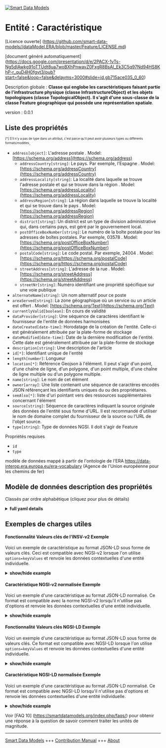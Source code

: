 <!-- 10-Header -->    
[![Smart Data Models](https://smartdatamodels.org/wp-content/uploads/2022/01/SmartDataModels_logo.png "Logo")](https://smartdatamodels.org)    
Entité : Caractéristique    
========================<!-- /10-Header -->    
<!-- 15-License -->    
[Licence ouverte] (https://github.com/smart-data-models//dataModel.ERA/blob/master/Feature/LICENSE.md)    
[document généré automatiquement] (https://docs.google.com/presentation/d/e/2PACX-1vTs-Ng5dIAwkg91oTTUdt8ua7woBXhPnwavZ0FxgR8BsAI_Ek3C5q97Nd94HS8KhP-r_quD4H0fgyt3/pub?start=false&loop=false&delayms=3000#slide=id.gb715ace035_0_60)    
<!-- /15-License -->    
<!-- 20-Description -->    
Description globale : **Classe qui englobe les caractéristiques faisant partie de l'infrastructure physique (classe InfrastructureObject) et les objets topologiques (classe TopologicalObject). Il s'agit d'une sous-classe de la classe Feature géographique qui possède une représentation spatiale**.    
version : 0.0.1    
<!-- /20-Description -->    
<!-- 30-PropertiesList -->    
## Liste des propriétés    
<sup><sub>[*] S'il n'y a pas de type dans un attribut, c'est parce qu'il peut avoir plusieurs types ou différents formats/modèles</sub></sup>.    
- `address[object]`: L'adresse postale  . Model: [https://schema.org/address](https://schema.org/address)	- `addressCountry[string]`: Le pays. Par exemple, l'Espagne  . Model: [https://schema.org/addressCountry](https://schema.org/addressCountry)    
	- `addressLocality[string]`: La localité dans laquelle se trouve l'adresse postale et qui se trouve dans la région  . Model: [https://schema.org/addressLocality](https://schema.org/addressLocality)    
	- `addressRegion[string]`: La région dans laquelle se trouve la localité et qui se trouve dans le pays  . Model: [https://schema.org/addressRegion](https://schema.org/addressRegion)    
	- `district[string]`: Un district est un type de division administrative qui, dans certains pays, est géré par le gouvernement local.      
	- `postOfficeBoxNumber[string]`: Le numéro de la boîte postale pour les adresses de boîtes postales. Par exemple, 03578  . Model: [https://schema.org/postOfficeBoxNumber](https://schema.org/postOfficeBoxNumber)    
	- `postalCode[string]`: Le code postal. Par exemple, 24004  . Model: [https://schema.org/https://schema.org/postalCode](https://schema.org/https://schema.org/postalCode)    
	- `streetAddress[string]`: L'adresse de la rue  . Model: [https://schema.org/streetAddress](https://schema.org/streetAddress)    
	- `streetNr[string]`: Numéro identifiant une propriété spécifique sur une voie publique      
- `alternateName[string]`: Un nom alternatif pour ce poste  - `areaServed[string]`: La zone géographique où un service ou un article est offert  . Model: [https://schema.org/Text](https://schema.org/Text)- `currentlyValid[boolean]`: En cours de validité  - `dataProvider[string]`: Une séquence de caractères identifiant le fournisseur de l'entité de données harmonisées  - `dateCreated[date-time]`: Horodatage de la création de l'entité. Celle-ci est généralement attribuée par la plate-forme de stockage  - `dateModified[date-time]`: Date de la dernière modification de l'entité. Cette date est généralement attribuée par la plate-forme de stockage  - `description[string]`: Une description de l'article  - `id[*]`: Identifiant unique de l'entité  - `length[number]`: Longueur  - `location[*]`: Référence Geojson à l'élément. Il peut s'agir d'un point, d'une chaîne de ligne, d'un polygone, d'un point multiple, d'une chaîne de ligne multiple ou d'un polygone multiple.  - `name[string]`: Le nom de cet élément  - `owner[array]`: Une liste contenant une séquence de caractères encodés JSON référençant les identifiants uniques du ou des propriétaires.  - `seeAlso[*]`: liste d'uri pointant vers des ressources supplémentaires concernant l'élément  - `source[string]`: Séquence de caractères indiquant la source originale des données de l'entité sous forme d'URL. Il est recommandé d'utiliser le nom de domaine complet du fournisseur de la source ou l'URL de l'objet source.  - `type[string]`: Type de données NGSI. Il doit s'agir de Feature  <!-- /30-PropertiesList -->    
<!-- 35-RequiredProperties -->    
Propriétés requises    
- `id`  - `type`  <!-- /35-RequiredProperties -->    
<!-- 40-RequiredProperties -->    
modèle de données mappé à partir de l'ontologie de l'ERA https://data-interop.era.europa.eu/era-vocabulary (Agence de l'Union européenne pour les chemins de fer)    
<!-- /40-RequiredProperties -->    
<!-- 50-DataModelHeader -->    
## Modèle de données description des propriétés    
Classés par ordre alphabétique (cliquez pour plus de détails)    
<!-- /50-DataModelHeader -->    
<!-- 60-ModelYaml -->    
<details><summary><strong>full yaml details</strong></summary>      
```yaml    
Feature:      
  description: Class that encompasses the features that are part of the physical infrastructure (class InfrastructureObject) and the topological objects (class TopologicalObject). It is a subclass of the geographical Feature class that has a spatial representation.      
  properties:      
    address:      
      description: The mailing address      
      properties:      
        addressCountry:      
          description: 'The country. For example, Spain'      
          type: string      
          x-ngsi:      
            model: https://schema.org/addressCountry      
            type: Property      
        addressLocality:      
          description: 'The locality in which the street address is, and which is in the region'      
          type: string      
          x-ngsi:      
            model: https://schema.org/addressLocality      
            type: Property      
        addressRegion:      
          description: 'The region in which the locality is, and which is in the country'      
          type: string      
          x-ngsi:      
            model: https://schema.org/addressRegion      
            type: Property      
        district:      
          description: 'A district is a type of administrative division that, in some countries, is managed by the local government'      
          type: string      
          x-ngsi:      
            type: Property      
        postOfficeBoxNumber:      
          description: 'The post office box number for PO box addresses. For example, 03578'      
          type: string      
          x-ngsi:      
            model: https://schema.org/postOfficeBoxNumber      
            type: Property      
        postalCode:      
          description: 'The postal code. For example, 24004'      
          type: string      
          x-ngsi:      
            model: https://schema.org/https://schema.org/postalCode      
            type: Property      
        streetAddress:      
          description: The street address      
          type: string      
          x-ngsi:      
            model: https://schema.org/streetAddress      
            type: Property      
        streetNr:      
          description: Number identifying a specific property on a public street      
          type: string      
          x-ngsi:      
            type: Property      
      type: object      
      x-ngsi:      
        model: https://schema.org/address      
        type: Property      
    alternateName:      
      description: An alternative name for this item      
      type: string      
      x-ngsi:      
        type: Property      
    areaServed:      
      description: The geographic area where a service or offered item is provided      
      type: string      
      x-ngsi:      
        model: https://schema.org/Text      
        type: Property      
    currentlyValid:      
      description: Currently valid      
      type: boolean      
      x-ngsi:      
        type: Property      
    dataProvider:      
      description: A sequence of characters identifying the provider of the harmonised data entity      
      type: string      
      x-ngsi:      
        type: Property      
    dateCreated:      
      description: Entity creation timestamp. This will usually be allocated by the storage platform      
      format: date-time      
      type: string      
      x-ngsi:      
        type: Property      
    dateModified:      
      description: Timestamp of the last modification of the entity. This will usually be allocated by the storage platform      
      format: date-time      
      type: string      
      x-ngsi:      
        type: Property      
    description:      
      description: A description of this item      
      type: string      
      x-ngsi:      
        type: Property      
    id:      
      anyOf:      
        - description: Identifier format of any NGSI entity      
          maxLength: 256      
          minLength: 1      
          pattern: ^[\w\-\.\{\}\$\+\*\[\]`|~^@!,:\\]+$      
          type: string      
          x-ngsi:      
            type: Property      
        - description: Identifier format of any NGSI entity      
          format: uri      
          type: string      
          x-ngsi:      
            type: Property      
      description: Unique identifier of the entity      
      x-ngsi:      
        type: Property      
    length:      
      description: Length      
      type: number      
      x-ngsi:      
        type: Property      
    location:      
      description: 'Geojson reference to the item. It can be Point, LineString, Polygon, MultiPoint, MultiLineString or MultiPolygon'      
      oneOf:      
        - description: Geojson reference to the item. Point      
          properties:      
            bbox:      
              items:      
                type: number      
              minItems: 4      
              type: array      
            coordinates:      
              items:      
                type: number      
              minItems: 2      
              type: array      
            type:      
              enum:      
                - Point      
              type: string      
          required:      
            - type      
            - coordinates      
          title: GeoJSON Point      
          type: object      
          x-ngsi:      
            type: GeoProperty      
        - description: Geojson reference to the item. LineString      
          properties:      
            bbox:      
              items:      
                type: number      
              minItems: 4      
              type: array      
            coordinates:      
              items:      
                items:      
                  type: number      
                minItems: 2      
                type: array      
              minItems: 2      
              type: array      
            type:      
              enum:      
                - LineString      
              type: string      
          required:      
            - type      
            - coordinates      
          title: GeoJSON LineString      
          type: object      
          x-ngsi:      
            type: GeoProperty      
        - description: Geojson reference to the item. Polygon      
          properties:      
            bbox:      
              items:      
                type: number      
              minItems: 4      
              type: array      
            coordinates:      
              items:      
                items:      
                  items:      
                    type: number      
                  minItems: 2      
                  type: array      
                minItems: 4      
                type: array      
              type: array      
            type:      
              enum:      
                - Polygon      
              type: string      
          required:      
            - type      
            - coordinates      
          title: GeoJSON Polygon      
          type: object      
          x-ngsi:      
            type: GeoProperty      
        - description: Geojson reference to the item. MultiPoint      
          properties:      
            bbox:      
              items:      
                type: number      
              minItems: 4      
              type: array      
            coordinates:      
              items:      
                items:      
                  type: number      
                minItems: 2      
                type: array      
              type: array      
            type:      
              enum:      
                - MultiPoint      
              type: string      
          required:      
            - type      
            - coordinates      
          title: GeoJSON MultiPoint      
          type: object      
          x-ngsi:      
            type: GeoProperty      
        - description: Geojson reference to the item. MultiLineString      
          properties:      
            bbox:      
              items:      
                type: number      
              minItems: 4      
              type: array      
            coordinates:      
              items:      
                items:      
                  items:      
                    type: number      
                  minItems: 2      
                  type: array      
                minItems: 2      
                type: array      
              type: array      
            type:      
              enum:      
                - MultiLineString      
              type: string      
          required:      
            - type      
            - coordinates      
          title: GeoJSON MultiLineString      
          type: object      
          x-ngsi:      
            type: GeoProperty      
        - description: Geojson reference to the item. MultiLineString      
          properties:      
            bbox:      
              items:      
                type: number      
              minItems: 4      
              type: array      
            coordinates:      
              items:      
                items:      
                  items:      
                    items:      
                      type: number      
                    minItems: 2      
                    type: array      
                  minItems: 4      
                  type: array      
                type: array      
              type: array      
            type:      
              enum:      
                - MultiPolygon      
              type: string      
          required:      
            - type      
            - coordinates      
          title: GeoJSON MultiPolygon      
          type: object      
          x-ngsi:      
            type: GeoProperty      
      x-ngsi:      
        type: GeoProperty      
    name:      
      description: The name of this item      
      type: string      
      x-ngsi:      
        type: Property      
    owner:      
      description: A List containing a JSON encoded sequence of characters referencing the unique Ids of the owner(s)      
      items:      
        anyOf:      
          - description: Identifier format of any NGSI entity      
            maxLength: 256      
            minLength: 1      
            pattern: ^[\w\-\.\{\}\$\+\*\[\]`|~^@!,:\\]+$      
            type: string      
            x-ngsi:      
              type: Property      
          - description: Identifier format of any NGSI entity      
            format: uri      
            type: string      
            x-ngsi:      
              type: Property      
        description: Unique identifier of the entity      
        x-ngsi:      
          type: Property      
      type: array      
      x-ngsi:      
        type: Property      
    seeAlso:      
      description: list of uri pointing to additional resources about the item      
      oneOf:      
        - items:      
            format: uri      
            type: string      
          minItems: 1      
          type: array      
        - format: uri      
          type: string      
      x-ngsi:      
        type: Property      
    source:      
      description: 'A sequence of characters giving the original source of the entity data as a URL. Recommended to be the fully qualified domain name of the source provider, or the URL to the source object'      
      type: string      
      x-ngsi:      
        type: Property      
    type:      
      description: NGSI data type. It has to be Feature      
      enum:      
        - Feature      
      type: string      
      x-ngsi:      
        type: Property      
  required:      
    - id      
    - type      
  type: object      
  x-derived-from: http://data.europa.eu/949/Feature      
  x-disclaimer: 'Redistribution and use in source and binary forms, with or without modification, are permitted  provided that the license conditions are met. Copyleft (c) 2023 Contributors to Smart Data Models Program'      
  x-license-url: https://github.com/smart-data-models/dataModel.ERA/blob/master/Feature/LICENSE.md      
  x-model-schema: https://smart-data-models.github.io/dataModel.ERA/Certificate/schema.json      
  x-model-tags: 'ERA vocabulary, railway, train'      
  x-version: 0.0.1      
```    
</details>      
<!-- /60-ModelYaml -->    
<!-- 70-MiddleNotes -->    
<!-- /70-MiddleNotes -->    
<!-- 80-Examples -->    
## Exemples de charges utiles    
#### Fonctionnalité Valeurs clés de l'INSV-v2 Exemple    
Voici un exemple de caractéristique au format JSON-LD sous forme de valeurs clés. Ceci est compatible avec NGSI-v2 lorsque l'on utilise `options=keyValues` et renvoie les données contextuelles d'une entité individuelle.    
<details><summary><strong>show/hide example</strong></summary>      
```json  
{  
  "id": "urn:ngsi-ld:Feature:id:SWJZ:26079559",  
  "dateCreated": "2000-11-09T19:30:45Z",  
  "dateModified": "1982-01-16T22:00:49Z",  
  "source": "Table live too always movie.",  
  "name": "Somebody his past show. Provide goal who",  
  "alternateName": "Any rise challenge type.",  
  "description": "Responsibility our class apply",  
  "dataProvider": "Rich clear century others contain help. Not about certainly box. Wi",  
  "owner": [  
    "urn:ngsi-ld:Feature:items:WDIR:57277343",  
    "urn:ngsi-ld:Feature:items:YUTH:26427588"  
  ],  
  "seeAlso": [  
    "urn:ngsi-ld:Feature:items:EGCJ:82697620"  
  ],  
  "location": {  
    "type": "Point",  
    "coordinates": [  
      71.6338955,  
      -141.895474  
    ]  
  },  
  "address": {  
    "streetAddress": "Return end child.",  
    "addressLocality": "Trip professional staff answer. Kitchen yard ten worry suggest whose.",  
    "addressRegion": "Art music already home low. Human despite easy back wind people.",  
    "addressCountry": "Great main confere",  
    "postalCode": "Door weight control head southern pass. Practice art anything even.",  
    "postOfficeBoxNumber": "Clear health there former approach. Now money among budget. Current kind page rather.",  
    "streetNr": "Eight quality not include six. Line response ahead girl we. Answer finally daughter everybody fast.",  
    "district": "Camera worker machine away have loss practice since. Along indeed debate Mrs cut. Lot game charge indeed."  
  },  
  "areaServed": "Real throw sell. Two remembe",  
  "type": "Feature",  
  "currentlyValid": true,  
  "length": 845.9  
}  
```  
</details>    
#### Caractéristique NGSI-v2 normalisée Exemple    
Voici un exemple d'une caractéristique au format JSON-LD normalisé. Ce format est compatible avec la norme NGSI-v2 lorsqu'il n'utilise pas d'options et renvoie les données contextuelles d'une entité individuelle.    
<details><summary><strong>show/hide example</strong></summary>      
```json  
{  
  "id": "urn:ngsi-ld:Feature:id:SWJZ:26079559",  
  "dateCreated": {  
    "type": "DateTime",  
    "value": "2000-11-09T19:30:45Z"  
  },  
  "dateModified": {  
    "type": "DateTime",  
    "value": "1982-01-16T22:00:49Z"  
  },  
  "source": {  
    "type": "Text",  
    "value": "Table live too always movie."  
  },  
  "name": {  
    "type": "Text",  
    "value": "Somebody his past show. Provide goal who"  
  },  
  "alternateName": {  
    "type": "Text",  
    "value": "Any rise challenge type."  
  },  
  "description": {  
    "type": "Text",  
    "value": "Responsibility our class apply"  
  },  
  "dataProvider": {  
    "type": "Text",  
    "value": "Rich clear century others contain help. Not about certainly box. Wi"  
  },  
  "owner": {  
    "type": "StructuredValue",  
    "value": [  
      "urn:ngsi-ld:Feature:items:WDIR:57277343",  
      "urn:ngsi-ld:Feature:items:YUTH:26427588"  
    ]  
  },  
  "seeAlso": {  
    "type": "StructuredValue",  
    "value": [  
      "urn:ngsi-ld:Feature:items:EGCJ:82697620"  
    ]  
  },  
  "location": {  
    "type": "geo:json",  
    "value": {  
      "type": "Point",  
      "coordinates": [  
        71.6338955,  
        -141.895474  
      ]  
    }  
  },  
  "address": {  
    "type": "StructuredValue",  
    "value": {  
      "streetAddress": "Return end child.",  
      "addressLocality": "Trip professional staff answer. Kitchen yard ten worry suggest whose.",  
      "addressRegion": "Art music already home low. Human despite easy back wind people.",  
      "addressCountry": "Great main confere",  
      "postalCode": "Door weight control head southern pass. Practice art anything even.",  
      "postOfficeBoxNumber": "Clear health there former approach. Now money among budget. Current kind page rather.",  
      "streetNr": "Eight quality not include six. Line response ahead girl we. Answer finally daughter everybody fast.",  
      "district": "Camera worker machine away have loss practice since. Along indeed debate Mrs cut. Lot game charge indeed."  
    }  
  },  
  "areaServed": {  
    "type": "Text",  
    "value": "Real throw sell. Two remembe"  
  },  
  "type": "Feature",  
  "currentlyValid": {  
    "type": "Boolean",  
    "value": true  
  },  
  "length": {  
    "type": "Number",  
    "value": 845.9  
  }  
}  
```  
</details>    
#### Fonctionnalité Valeurs clés NGSI-LD Exemple    
Voici un exemple d'une caractéristique au format JSON-LD sous forme de valeurs clés. Ce format est compatible avec NGSI-LD lorsque l'on utilise `options=keyValues` et renvoie les données contextuelles d'une entité individuelle.    
<details><summary><strong>show/hide example</strong></summary>      
```json  
{  
  "id": "urn:ngsi-ld:Feature:id:SWJZ:26079559",  
  "dateCreated": "2000-11-09T19:30:45Z",  
  "dateModified": "1982-01-16T22:00:49Z",  
  "source": "Table live too always movie.",  
  "name": "Somebody his past show. Provide goal who",  
  "alternateName": "Any rise challenge type.",  
  "description": "Responsibility our class apply",  
  "dataProvider": "Rich clear century others contain help. Not about certainly box. Wi",  
  "owner": [  
    "urn:ngsi-ld:Feature:items:WDIR:57277343",  
    "urn:ngsi-ld:Feature:items:YUTH:26427588"  
  ],  
  "seeAlso": [  
    "urn:ngsi-ld:Feature:items:EGCJ:82697620"  
  ],  
  "location": {  
    "type": "Point",  
    "coordinates": [  
      71.6338955,  
      -141.895474  
    ]  
  },  
  "address": {  
    "streetAddress": "Return end child.",  
    "addressLocality": "Trip professional staff answer. Kitchen yard ten worry suggest whose.",  
    "addressRegion": "Art music already home low. Human despite easy back wind people.",  
    "addressCountry": "Great main confere",  
    "postalCode": "Door weight control head southern pass. Practice art anything even.",  
    "postOfficeBoxNumber": "Clear health there former approach. Now money among budget. Current kind page rather.",  
    "streetNr": "Eight quality not include six. Line response ahead girl we. Answer finally daughter everybody fast.",  
    "district": "Camera worker machine away have loss practice since. Along indeed debate Mrs cut. Lot game charge indeed."  
  },  
  "areaServed": "Real throw sell. Two remembe",  
  "type": "Feature",  
  "currentlyValid": true,  
  "length": 845.9,  
  "@context": [  
    "https://raw.githubusercontent.com/smart-data-models/dataModel.ERA/master/context.jsonld"  
  ]  
}  
```  
</details>    
#### Caractéristique NGSI-LD normalisée Exemple    
Voici un exemple d'une caractéristique au format JSON-LD normalisé. Ce format est compatible avec NGSI-LD lorsqu'il n'utilise pas d'options et renvoie les données contextuelles d'une entité individuelle.    
<details><summary><strong>show/hide example</strong></summary>      
```json  
{  
  "id": "urn:ngsi-ld:Feature:id:NAYS:82910625",  
  "dateCreated": {  
    "type": "Property",  
    "value": {  
      "@type": "DateTime",  
      "@value": "2015-12-02T02:59:26Z"  
    }  
  },  
  "dateModified": {  
    "type": "Property",  
    "value": {  
      "@type": "DateTime",  
      "@value": "2021-04-07T17:47:44Z"  
    }  
  },  
  "source": {  
    "type": "Property",  
    "value": "Station pick serious other seat. Power way score institution. Bill TV some h"  
  },  
  "name": {  
    "type": "Property",  
    "value": "Production factor successful white she live size. Fire social air enter. Skill son sell painting do garden true."  
  },  
  "alternateName": {  
    "type": "Property",  
    "value": "Such culture so million. His break business remembe"  
  },  
  "description": {  
    "type": "Property",  
    "value": "Lose edge want describe nice. Else course war direction international near ask second."  
  },  
  "dataProvider": {  
    "type": "Property",  
    "value": "Cell force pull majo"  
  },  
  "owner": {  
    "type": "Property",  
    "value": [  
      "urn:ngsi-ld:Feature:items:NLJN:58101473",  
      "urn:ngsi-ld:Feature:items:NCUV:87294142"  
    ]  
  },  
  "seeAlso": {  
    "type": "Property",  
    "value": [  
      "urn:ngsi-ld:Feature:items:TOZC:68395253"  
    ]  
  },  
  "location": {  
    "type": "Property",  
    "value": {  
      "type": "Point",  
      "coordinates": [  
        -21.7138025,  
        -147.023625  
      ]  
    }  
  },  
  "address": {  
    "type": "Property",  
    "value": {  
      "streetAddress": "Film tend professional them against between.",  
      "addressLocality": "Country wall dream shoulder treatm",  
      "addressRegion": "Nothing seek address military edge analysis. Well difference series adult method rather",  
      "addressCountry": "Rate purpose see clearly new serious effort. Law travel draw i",  
      "postalCode": "Owner because learn medical. Education adult",  
      "postOfficeBoxNumber": "As true environmental give. Wait how machine century task.",  
      "streetNr": "Anything president her culture each. Several hold couple hair rule manage early most.",  
      "district": "Beyond state c"  
    }  
  },  
  "areaServed": {  
    "type": "Property",  
    "value": "Market yeah different one range lay blood. Operation into near drug something. Beautiful effort"  
  },  
  "type": "Feature",  
  "currentlyValid": {  
    "type": "Property",  
    "value": true  
  },  
  "length": {  
    "type": "Property",  
    "value": 955.0  
  },  
  "@context": [  
    "https://raw.githubusercontent.com/smart-data-models/dataModel.ERA/master/context.jsonld"  
  ]  
}  
```  
</details><!-- /80-Examples -->    
<!-- 90-FooterNotes -->    
<!-- /90-FooterNotes -->    
<!-- 95-Units -->    
Voir [FAQ 10] (https://smartdatamodels.org/index.php/faqs/) pour obtenir une réponse à la question de savoir comment traiter les unités de magnitude.    
<!-- /95-Units -->    
<!-- 97-LastFooter -->    
---    
[Smart Data Models](https://smartdatamodels.org) +++ [Contribution Manual](https://bit.ly/contribution_manual) +++ [About](https://bit.ly/Introduction_SDM)<!-- /97-LastFooter -->    
